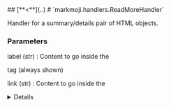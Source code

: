 <head><link rel='stylesheet' href='../style/style.css'></link></head>
## [**<**](..)
# `markmoji.handlers.ReadMoreHandler`

Handler for a summary/details pair of HTML objects.

### Parameters
label (str)
:   Content to go inside the <summary> tag (always shown)

link (str)
:   Content to go inside the <details> tag (hidden until clicked)

## Example
### Markdown:
```
↕[This text will always be shown.](This text will only be visible)
```
### Result:
↕[This text will always be shown.](This text will only be visible)

## Author
Todd Parsons (🦊)
